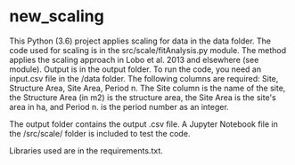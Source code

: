 # new_scaling

This Python (3.6) project applies scaling for data in the data folder. The code used for scaling is in the src/scale/fitAnalysis.py module.
The method applies the scaling approach in Lobo et al. 2013 and elsewhere (see module). Output is in the output folder. To run the code, you need an input.csv file in the
/data folder. The following columns are required:  Site, Structure Area,	Site Area,	Period n.
The Site column is the name of the site, the Structure Area (in m2) is the structure area, the Site Area
is the site's area in ha, and Period n. is the period number as an integer.

The output folder contains the output .csv file. A Jupyter Notebook file in the /src/scale/ folder is included to test the code.

Libraries used are in the requirements.txt. 
